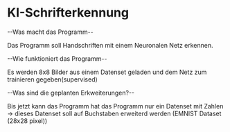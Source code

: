 # KI-Schrifterkennung

--Was macht das Programm--
 
 Das Programm soll Handschriften mit einem Neuronalen Netz erkennen.

--Wie funktioniert das Programm--
 
 Es werden 8x8 Bilder aus einem Datenset geladen und dem Netz zum trainieren gegeben(supervised)

--Was sind die geplanten Erkweiterungen?--
 
 Bis jetzt kann das Programm hat das Programm nur ein Datenset mit Zahlen
 -> dieses Datenset soll auf Buchstaben erweiterd werden (EMNIST Dataset (28x28 pixel))